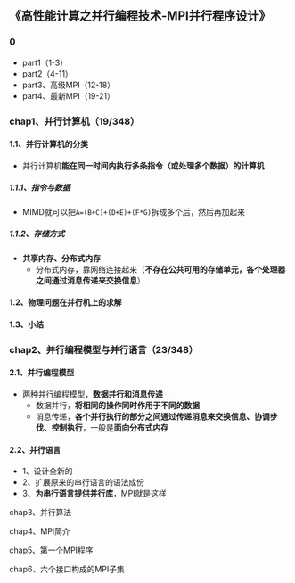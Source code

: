 ## 《高性能计算之并行编程技术-MPI并行程序设计》

### 0

+ part1（1-3）
+ part2（4-11）
+ part3、高级MPI（12-18）
+ part4、最新MPI（19-21）

### chap1、并行计算机（19/348）

#### 1.1、并行计算机的分类

+ 并行计算机**能在同一时间内执行多条指令（或处理多个数据）的计算机**

##### 1.1.1、指令与数据

+ MIMD就可以把`A=(B+C)+(D+E)+(F*G)`拆成多个后，然后再加起来

##### 1.1.2、存储方式

+ **共享内存、分布式内存**
  + 分布式内存，靠网络连接起来（**不存在公共可用的存储单元，各个处理器之间通过消息传递来交换信息**）

#### 1.2、物理问题在并行机上的求解

#### 1.3、小结

### chap2、并行编程模型与并行语言（23/348）

#### 2.1、并行编程模型

+ 两种并行编程模型，**数据并行和消息传递**
  + 数据并行，**将相同的操作同时作用于不同的数据**
  + 消息传递，**各个并行执行的部分之间通过传递消息来交换信息、协调步伐、控制执行**，一般是**面向分布式内存**

#### 2.2、并行语言

+ 1、设计全新的
+ 2、扩展原来的串行语言的语法成份
+ 3、**为串行语言提供并行库**，MPI就是这样

chap3、并行算法

chap4、MPI简介

chap5、第一个MPI程序

chap6、六个接口构成的MPI子集